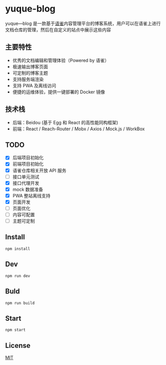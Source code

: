 # yuque-blog

yuque—blog 是一款基于[语雀](http://yuque.com/)内容管理平台的博客系统，用户可以在语雀上进行文档仓库的管理，然后在自定义的站点中展示这些内容

## 主要特性

- 优秀的文档编辑和管理体验（Powered by 语雀）
- 极速输出博客页面
- 可定制的博客主题
- 支持服务端渲染
- 支持 PWA 及离线访问
- 便捷的运维体验，提供一键部署的 Docker 镜像

## 技术栈

- 后端：Beidou (基于 Egg 和 React 的高性能同构框架)
- 前端：React / Reach-Router / Mobx / Axios / Mock.js / WorkBox

## TODO

- [x] 后端项目初始化
- [x] 前端项目初始化
- [x] 语雀仓库相关开放 API 服务
- [ ] 接口单元测试
- [x] 接口代理开发
- [x] mock 数据准备
- [x] PWA 整站离线支持
- [x] 页面开发
- [ ] 页面优化
- [ ] 内容可配置
- [ ] 主题可定制

## Install

```
npm install
```

## Dev

```
npm run dev
```

## Buld

```
npm run build
```

## Start

```
npm start
```

## License

[MIT](LICENSE)
